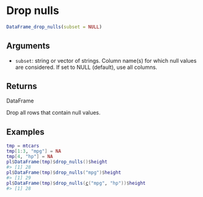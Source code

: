 # Drop nulls

```r
DataFrame_drop_nulls(subset = NULL)
```

## Arguments

- `subset`: string or vector of strings. Column name(s) for which null values are considered. If set to NULL (default), use all columns.

## Returns

DataFrame

Drop all rows that contain null values.

## Examples

<pre class='r-example'><code><span class='r-in'><span><span class='va'>tmp</span> <span class='op'>=</span> <span class='va'>mtcars</span></span></span>
<span class='r-in'><span><span class='va'>tmp</span><span class='op'>[</span><span class='fl'>1</span><span class='op'>:</span><span class='fl'>3</span>, <span class='st'>"mpg"</span><span class='op'>]</span> <span class='op'>=</span> <span class='cn'>NA</span></span></span>
<span class='r-in'><span><span class='va'>tmp</span><span class='op'>[</span><span class='fl'>4</span>, <span class='st'>"hp"</span><span class='op'>]</span> <span class='op'>=</span> <span class='cn'>NA</span></span></span>
<span class='r-in'><span><span class='va'>pl</span><span class='op'>$</span><span class='fu'>DataFrame</span><span class='op'>(</span><span class='va'>tmp</span><span class='op'>)</span><span class='op'>$</span><span class='fu'>drop_nulls</span><span class='op'>(</span><span class='op'>)</span><span class='op'>$</span><span class='va'>height</span></span></span>
<span class='r-out co'><span class='r-pr'>#&gt;</span> [1] 28</span>
<span class='r-in'><span><span class='va'>pl</span><span class='op'>$</span><span class='fu'>DataFrame</span><span class='op'>(</span><span class='va'>tmp</span><span class='op'>)</span><span class='op'>$</span><span class='fu'>drop_nulls</span><span class='op'>(</span><span class='st'>"mpg"</span><span class='op'>)</span><span class='op'>$</span><span class='va'>height</span></span></span>
<span class='r-out co'><span class='r-pr'>#&gt;</span> [1] 29</span>
<span class='r-in'><span><span class='va'>pl</span><span class='op'>$</span><span class='fu'>DataFrame</span><span class='op'>(</span><span class='va'>tmp</span><span class='op'>)</span><span class='op'>$</span><span class='fu'>drop_nulls</span><span class='op'>(</span><span class='fu'><a href='https://rdrr.io/r/base/c.html'>c</a></span><span class='op'>(</span><span class='st'>"mpg"</span>, <span class='st'>"hp"</span><span class='op'>)</span><span class='op'>)</span><span class='op'>$</span><span class='va'>height</span></span></span>
<span class='r-out co'><span class='r-pr'>#&gt;</span> [1] 28</span>
 </code></pre>
